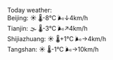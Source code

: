 Today weather:  
Beijing: ☀️ 🌡️-8°C 🌬️↓4km/h  
Tianjin: 🌫  🌡️-3°C 🌬️↗4km/h  
Shijiazhuang: ☀️ 🌡️+1°C 🌬️→4km/h  
Tangshan: ☀️ 🌡️-1°C 🌬️→10km/h  

